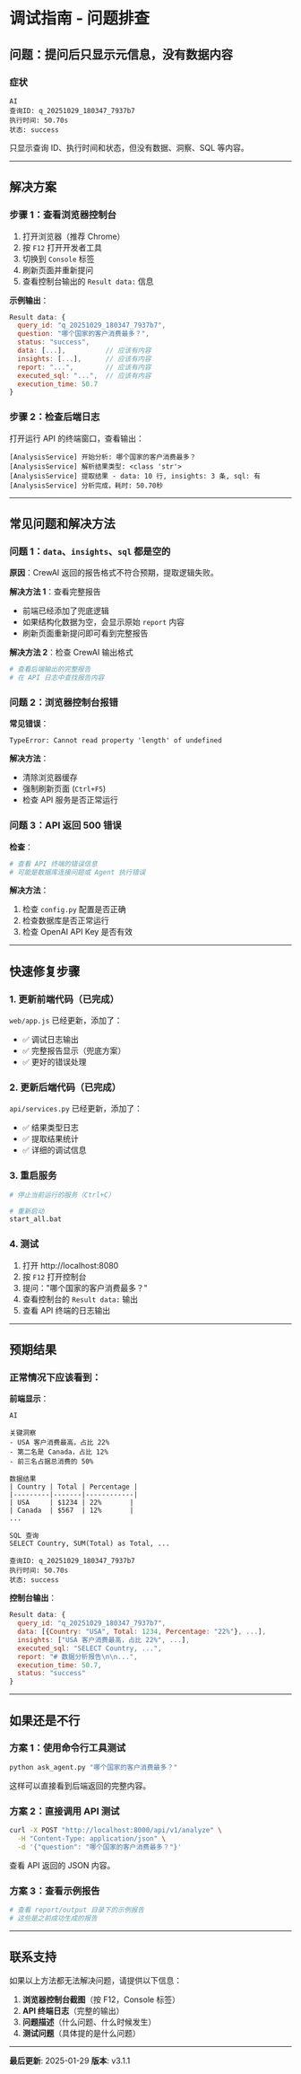 # 调试指南 - 问题排查

## 问题：提问后只显示元信息，没有数据内容

### 症状

```
AI
查询ID: q_20251029_180347_7937b7
执行时间: 50.70s
状态: success
```

只显示查询 ID、执行时间和状态，但没有数据、洞察、SQL 等内容。

---

## 解决方案

### 步骤 1：查看浏览器控制台

1. 打开浏览器（推荐 Chrome）
2. 按 `F12` 打开开发者工具
3. 切换到 `Console` 标签
4. 刷新页面并重新提问
5. 查看控制台输出的 `Result data:` 信息

**示例输出**：

```javascript
Result data: {
  query_id: "q_20251029_180347_7937b7",
  question: "哪个国家的客户消费最多？",
  status: "success",
  data: [...],          // 应该有内容
  insights: [...],      // 应该有内容
  report: "...",        // 应该有内容
  executed_sql: "...",  // 应该有内容
  execution_time: 50.7
}
```

### 步骤 2：检查后端日志

打开运行 API 的终端窗口，查看输出：

```
[AnalysisService] 开始分析: 哪个国家的客户消费最多？
[AnalysisService] 解析结果类型: <class 'str'>
[AnalysisService] 提取结果 - data: 10 行, insights: 3 条, sql: 有
[AnalysisService] 分析完成，耗时: 50.70秒
```

---

## 常见问题和解决方法

### 问题 1：`data`、`insights`、`sql` 都是空的

**原因**：CrewAI 返回的报告格式不符合预期，提取逻辑失败。

**解决方法 1**：查看完整报告

- 前端已经添加了兜底逻辑
- 如果结构化数据为空，会显示原始 `report` 内容
- 刷新页面重新提问即可看到完整报告

**解决方法 2**：检查 CrewAI 输出格式

```bash
# 查看后端输出的完整报告
# 在 API 日志中查找报告内容
```

### 问题 2：浏览器控制台报错

**常见错误**：

```
TypeError: Cannot read property 'length' of undefined
```

**解决方法**：

- 清除浏览器缓存
- 强制刷新页面 (`Ctrl+F5`)
- 检查 API 服务是否正常运行

### 问题 3：API 返回 500 错误

**检查**：

```bash
# 查看 API 终端的错误信息
# 可能是数据库连接问题或 Agent 执行错误
```

**解决方法**：

1. 检查 `config.py` 配置是否正确
2. 检查数据库是否正常运行
3. 检查 OpenAI API Key 是否有效

---

## 快速修复步骤

### 1. 更新前端代码（已完成）

`web/app.js` 已经更新，添加了：

- ✅ 调试日志输出
- ✅ 完整报告显示（兜底方案）
- ✅ 更好的错误处理

### 2. 更新后端代码（已完成）

`api/services.py` 已经更新，添加了：

- ✅ 结果类型日志
- ✅ 提取结果统计
- ✅ 详细的调试信息

### 3. 重启服务

```bash
# 停止当前运行的服务（Ctrl+C）

# 重新启动
start_all.bat
```

### 4. 测试

1. 打开 http://localhost:8080
2. 按 `F12` 打开控制台
3. 提问："哪个国家的客户消费最多？"
4. 查看控制台的 `Result data:` 输出
5. 查看 API 终端的日志输出

---

## 预期结果

### 正常情况下应该看到：

**前端显示**：

```
AI

关键洞察
- USA 客户消费最高，占比 22%
- 第二名是 Canada，占比 12%
- 前三名占据总消费的 50%

数据结果
| Country | Total | Percentage |
|---------|-------|------------|
| USA     | $1234 | 22%       |
| Canada  | $567  | 12%       |
...

SQL 查询
SELECT Country, SUM(Total) as Total, ...

查询ID: q_20251029_180347_7937b7
执行时间: 50.70s
状态: success
```

**控制台输出**：

```javascript
Result data: {
  query_id: "q_20251029_180347_7937b7",
  data: [{Country: "USA", Total: 1234, Percentage: "22%"}, ...],
  insights: ["USA 客户消费最高，占比 22%", ...],
  executed_sql: "SELECT Country, ...",
  report: "# 数据分析报告\n\n...",
  execution_time: 50.7,
  status: "success"
}
```

---

## 如果还是不行

### 方案 1：使用命令行工具测试

```bash
python ask_agent.py "哪个国家的客户消费最多？"
```

这样可以直接看到后端返回的完整内容。

### 方案 2：直接调用 API 测试

```bash
curl -X POST "http://localhost:8000/api/v1/analyze" \
  -H "Content-Type: application/json" \
  -d '{"question": "哪个国家的客户消费最多？"}'
```

查看 API 返回的 JSON 内容。

### 方案 3：查看示例报告

```bash
# 查看 report/output 目录下的示例报告
# 这些是之前成功生成的报告
```

---

## 联系支持

如果以上方法都无法解决问题，请提供以下信息：

1. **浏览器控制台截图**（按 F12，Console 标签）
2. **API 终端日志**（完整的输出）
3. **问题描述**（什么问题、什么时候发生）
4. **测试问题**（具体提的是什么问题）

---

**最后更新**: 2025-01-29
**版本**: v3.1.1
